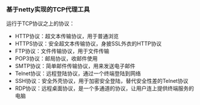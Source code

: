 ### 基于netty实现的TCP代理工具
  
运行于TCP协议之上的协议： 
  - HTTP协议：超文本传输协议，用于普通浏览 
  - HTTPS协议：安全超文本传输协议，身披SSL外衣的HTTP协议 
  - FTP协议：文件传输协议，用于文件传输 
  - POP3协议：邮局协议，收邮件使用 
  - SMTP协议：简单邮件传输协议，用来发送电子邮件 
  - Telnet协议：远程登陆协议，通过一个终端登陆到网络 
  - SSH协议：安全外壳协议，用于加密安全登陆，替代安全性差的Telnet协议
  - RDP协议：远程桌面协议，是一个多通道的协议，让用户连上提供终端服务的电脑